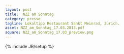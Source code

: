 ```yaml
---
layout: post
title:  NZZ am Sonntag
category: presse
tagline: Lokaltipp Restaurant Sankt Meinrad, Zürich.
asset: NZZ_am_Sonntag_17.03.2013.pdf
square: NZZ_am_Sonntag_17.03_preview.png
---
```

{% include JB/setup %}

